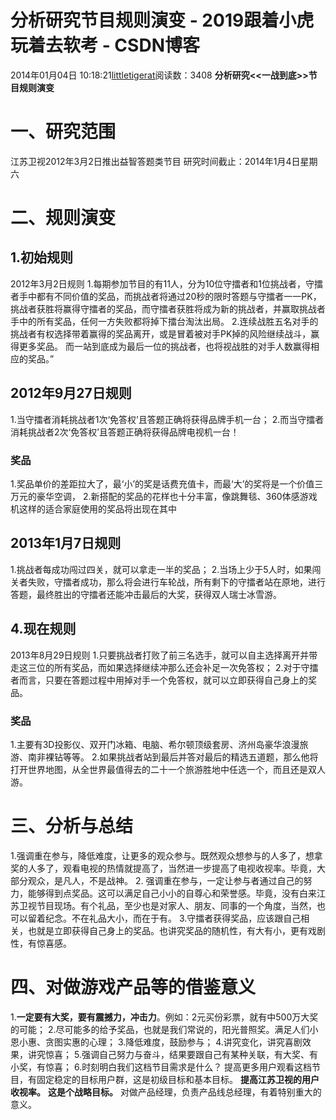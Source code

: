 # 分析研究节目规则演变 - 2019跟着小虎玩着去软考 - CSDN博客
2014年01月04日 10:18:21[littletigerat](https://me.csdn.net/littletigerat)阅读数：3408
**分析研究<<一战到底>>节目规则演变**
# 一、研究范围
江苏卫视2012年3月2日推出益智答题类节目
研究时间截止：2014年1月4日星期六
# 二、规则演变
## 1.初始规则
2012年3月2日规则
1.每期参加节目的有11人，分为10位守擂者和1位挑战者，守擂者手中都有不同价值的奖品，而挑战者将通过20秒的限时答题与守擂者一一PK，挑战者获胜将赢得守擂者的奖品，而守擂者获胜将成为新的挑战者，并赢取挑战者手中的所有奖品，任何一方失败都将掉下擂台淘汰出局。
2.连续战胜五名对手的挑战者有权选择带着赢得的奖品离开，或是冒着被对手PK掉的风险继续战斗，赢得更多奖品。
而一站到底成为最后一位的挑战者，也将视战胜的对手人数赢得相应的奖品。”
## 2012年9月27日规则
1.当守擂者消耗挑战者1次‘免答权’且答题正确将获得品牌手机一台；
2.而当守擂者消耗挑战者2次‘免答权’且答题正确将获得品牌电视机一台！
### 奖品
1.奖品单价的差距拉大了，最‘小’的奖是话费充值卡，而最‘大’的奖将是一个价值三万元的豪华空调，
2.新搭配的奖品的花样也十分丰富，像跳舞毯、360体感游戏机这样的适合家庭使用的奖品将出现在其中
## 2013年1月7日规则
1.挑战者每成功闯过四关，就可以拿走一半的奖品；
2.当场上少于5人时，如果闯关者失败，守擂者成功，那么将会进行车轮战，所有剩下的守擂者站在原地，进行答题，最终胜出的守擂者还能冲击最后的大奖，获得双人瑞士冰雪游。
## 4.现在规则
2013年8月29日规则
1.只要挑战者打败了前三名选手，就可以自主选择离开并带走这三位的所有奖品，而如果选择继续冲那么还会补足一次免答权；
2.对于守擂者而言，只要在答题过程中用掉对手一个免答权，就可以立即获得自己身上的奖品。
### 奖品
1.主要有3D投影仪、双开门冰箱、电脑、希尔顿顶级套房、济州岛豪华浪漫旅游、南非裸钻等等。
2.如果挑战者站到最后并答对最后的精选五道题，那么他将打开世界地图，从全世界最值得去的二十一个旅游胜地中任选一个，而且还是双人游。
# 三、分析与总结
1.强调重在参与，降低难度，让更多的观众参与。既然观众想参与的人多了，想拿奖的人多了，观看电视的热情就提高了，当然进一步提高了电视收视率。毕竟，大部分观众，是凡人，不是战神。
2. 强调重在参与，一定让参与者通过自己的努力，能够得到点奖品。这可以满足自己小小的自尊心和荣誉感。毕竟，没有白来江苏卫视节目现场。有个礼品，至少也是对家人、朋友、同事的一个角度，当然，也可以留着纪念。不在礼品大小，而在于有。
3.守擂者获得奖品，应该跟自己相关，也就是立即获得自己身上的奖品。也讲究奖品的随机性，有大有小，更有戏剧性，有惊喜感。
# 四、对做游戏产品等的借鉴意义
1.**一定要有大奖，要有震撼力，冲击力**。例如：2元买份彩票，就有中500万大奖的可能；
2.尽可能多的给予奖品，也就是我们常说的，阳光普照奖。满足人们小恩小惠、贪图实惠的心理；
3.降低难度，鼓励参与；
4.讲究变化，讲究喜剧效果，讲究惊喜；
5.强调自己努力与奋斗，结果要跟自己有某种关联，有大奖、有小奖，有惊喜；
6.时刻明白我们这档节目需求是什么？
提高更多用户观看这档节目，有固定稳定的目标用户群，这是初级目标和基本目标。
**提高江苏卫视的用户收视率。**
**这是个战略目标。**
对做产品经理，负责产品线总经理，有着特别重大的意义。

